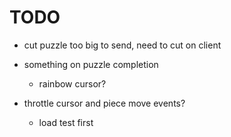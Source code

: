 # TODO

- cut puzzle too big to send, need to cut on client

- something on puzzle completion
    - rainbow cursor?

- throttle cursor and piece move events?
    - load test first

